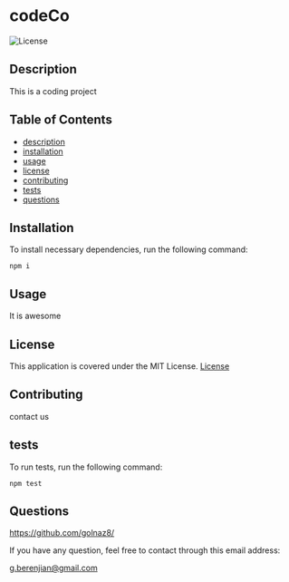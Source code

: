 # codeCo
  ![License](https://img.shields.io/badge/License-MIT-yellow.svg)

  ## Description

  This is a coding project
  
  ## Table of Contents

  * [description](#description)
  * [installation](#installation)
  * [usage](#usage)
  * [license](#license)
  * [contributing](#contributing)
  * [tests](#tests)
  * [questions](#questions)
  
  ## Installation

  To install necessary dependencies, run the following command:

  ```
  npm i
  ```

  ## Usage

  It is awesome
  
  ## License

  This application is covered under the MIT License. [License](https://opensource.org/licenses/MIT)
  
  ## Contributing

  contact us

  ## tests

  To run tests, run the following command:
  
  ```
  npm test
  ```

  ## Questions

  https://github.com/golnaz8/

  If you have any question, feel free to contact through this email address:

  g.berenjian@gmail.com
  